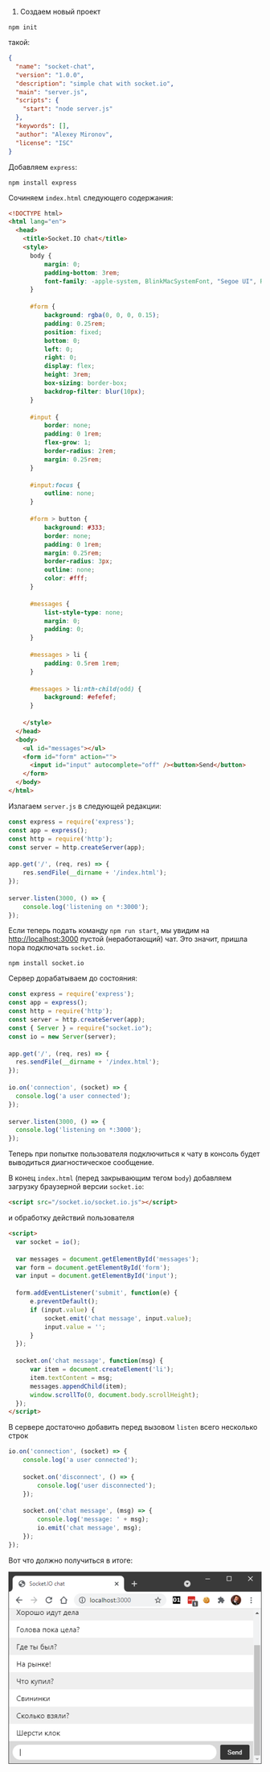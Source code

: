 1. Создаем новый проект

```shell
npm init
```

такой:

```json
{
  "name": "socket-chat",
  "version": "1.0.0",
  "description": "simple chat with socket.io",
  "main": "server.js",
  "scripts": {
    "start": "node server.js"
  },
  "keywords": [],
  "author": "Alexey Mironov",
  "license": "ISC"
}
```

Добавляем `express`:

```shell
npm install express
```

Сочиняем `index.html` следующего содержания:

```html
<!DOCTYPE html>
<html lang="en">
  <head>
    <title>Socket.IO chat</title>
    <style>
      body { 
          margin: 0; 
          padding-bottom: 3rem; 
          font-family: -apple-system, BlinkMacSystemFont, "Segoe UI", Roboto, Helvetica, Arial, sans-serif; 
      }

      #form { 
          background: rgba(0, 0, 0, 0.15); 
          padding: 0.25rem; 
          position: fixed; 
          bottom: 0; 
          left: 0; 
          right: 0; 
          display: flex; 
          height: 3rem; 
          box-sizing: border-box; 
          backdrop-filter: blur(10px); 
      }
      
      #input { 
          border: none; 
          padding: 0 1rem; 
          flex-grow: 1; 
          border-radius: 2rem; 
          margin: 0.25rem; 
      }
      
      #input:focus { 
          outline: none; 
      }
      
      #form > button { 
          background: #333; 
          border: none; 
          padding: 0 1rem; 
          margin: 0.25rem; 
          border-radius: 3px; 
          outline: none; 
          color: #fff; 
      }

      #messages { 
          list-style-type: none; 
          margin: 0; 
          padding: 0; 
      }
      
      #messages > li { 
          padding: 0.5rem 1rem; 
      }
      
      #messages > li:nth-child(odd) {
          background: #efefef; 
      }
        
    </style>
  </head>
  <body>
    <ul id="messages"></ul>
    <form id="form" action="">
      <input id="input" autocomplete="off" /><button>Send</button>
    </form>
  </body>
</html>
```

Излагаем `server.js` в следующей редакции:

```javascript
const express = require('express');
const app = express();
const http = require('http');
const server = http.createServer(app);

app.get('/', (req, res) => {
    res.sendFile(__dirname + '/index.html');
});

server.listen(3000, () => {
    console.log('listening on *:3000');
});
```

Если теперь подать команду `npm run start`, мы увидим на [http://localhost:3000](http://localhost:3000) пустой (неработающий) чат. Это значит, пришла пора подключать `socket.io`.

```shell
npm install socket.io
```

Сервер дорабатываем до состояния:

```javascript
const express = require('express');
const app = express();
const http = require('http');
const server = http.createServer(app);
const { Server } = require("socket.io");
const io = new Server(server);

app.get('/', (req, res) => {
  res.sendFile(__dirname + '/index.html');
});

io.on('connection', (socket) => {
  console.log('a user connected');
});

server.listen(3000, () => {
  console.log('listening on *:3000');
});
```

Теперь при попытке пользователя подключиться к чату в консоль будет выводиться диагностическое сообщение.

В конец `index.html` (перед закрывающим тегом `body`) добавляем загрузку браузерной версии `socket.io`:

```html
<script src="/socket.io/socket.io.js"></script>
```

и обработку действий пользователя

```html
<script>
  var socket = io();

  var messages = document.getElementById('messages');
  var form = document.getElementById('form');
  var input = document.getElementById('input');

  form.addEventListener('submit', function(e) {
      e.preventDefault();
      if (input.value) {
          socket.emit('chat message', input.value);
          input.value = '';
      }
  });

  socket.on('chat message', function(msg) {
      var item = document.createElement('li');
      item.textContent = msg;
      messages.appendChild(item);
      window.scrollTo(0, document.body.scrollHeight);
  });
</script>
```

В сервере достаточно добавить перед вызовом `listen` всего несколько строк

```javascript
io.on('connection', (socket) => {
    console.log('a user connected');

    socket.on('disconnect', () => {
        console.log('user disconnected');
    });

    socket.on('chat message', (msg) => {
        console.log('message: ' + msg);
        io.emit('chat message', msg);
    });
});
```

Вот что должно получиться в итоге:

![socket-io-chat](img/socket-io-chat.png)
